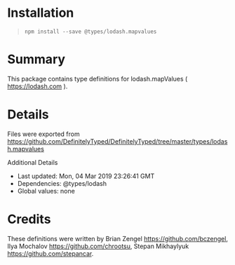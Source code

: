 # Installation
> `npm install --save @types/lodash.mapvalues`

# Summary
This package contains type definitions for lodash.mapValues ( https://lodash.com ).

# Details
Files were exported from https://github.com/DefinitelyTyped/DefinitelyTyped/tree/master/types/lodash.mapvalues

Additional Details
 * Last updated: Mon, 04 Mar 2019 23:26:41 GMT
 * Dependencies: @types/lodash
 * Global values: none

# Credits
These definitions were written by Brian Zengel <https://github.com/bczengel>, Ilya Mochalov <https://github.com/chrootsu>, Stepan Mikhaylyuk <https://github.com/stepancar>.

